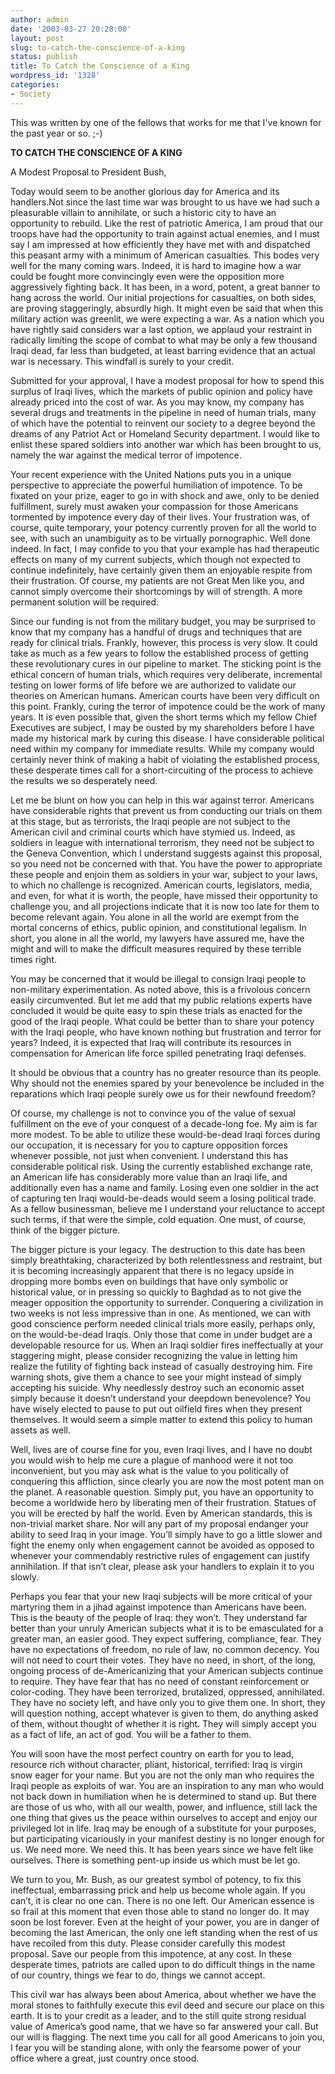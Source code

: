 ```yaml
---
author: admin
date: '2003-03-27 20:28:00'
layout: post
slug: to-catch-the-conscience-of-a-king
status: publish
title: To Catch the Conscience of a King
wordpress_id: '1328'
categories:
- Society
---
```

This was written by one of the fellows that works for me that I've known for the past year or so. ;-)

<strong>TO CATCH THE CONSCIENCE OF A KING</strong>

A Modest Proposal to President Bush,

Today would seem to be another glorious day for America and its handlers.Not since the last time war was brought to us have we had such a pleasurable villain to annihilate, or such a historic city to have an opportunity to rebuild.  Like the rest of patriotic America, I am proud that our troops have had the opportunity to train against actual enemies, and I must say I am impressed at how efficiently they have met with and dispatched this peasant army with a minimum of American casualties.  This bodes very well for the many coming wars.  Indeed, it is hard to imagine how a war could be fought more convincingly even were the opposition more aggressively fighting back.  It has been, in a word, potent, a great banner to hang across the world.  Our initial projections for casualties, on both sides, are proving staggeringly, absurdly high.  It might even be said that when this military action was greenlit, we were expecting a war.  As a nation which you have rightly said considers war a last option, we applaud your restraint in radically limiting the scope of combat to what may be only a few thousand Iraqi dead, far less than budgeted, at least barring evidence that an actual war is necessary.  This windfall is surely to your credit.

Submitted for your approval, I have a modest proposal for how to spend this surplus of Iraqi lives, which the markets of public opinion and policy have already priced into the cost of war.  As you may know, my company has several drugs and treatments in the pipeline in need of human trials, many of which have the potential to reinvent our society to a degree beyond the dreams of any Patriot Act or Homeland Security department.  I would like to enlist these spared soldiers into another war which has been brought to us, namely the war against the medical terror of impotence.

Your recent experience with the United Nations puts you in a unique perspective to appreciate the powerful humiliation of impotence.  To be fixated on your prize, eager to go in with shock and awe, only to be denied fulfillment, surely must awaken your compassion for those Americans tormented by impotence every day of their lives.  Your frustration was, of course, quite temporary, your potency currently proven for all the world to see, with such an unambiguity as to be virtually pornographic.  Well done indeed.  In fact, I may confide to you that your example has had therapeutic effects on many of my current subjects, which though not expected to continue indefinitely, have certainly given them an enjoyable respite from their frustration.  Of course, my patients are not Great Men like you, and cannot simply overcome their shortcomings by will of strength.  A more permanent solution will be required.

Since our funding is not from the military budget, you may be surprised to know that my company has a handful of drugs and techniques that are ready for clinical trials.  Frankly, however, this process is very slow.  It could take as much as a few years to follow the established process of getting these revolutionary cures in our pipeline to market.  The sticking point is the ethical concern of human trials, which requires very deliberate, incremental testing on lower forms of life before we are authorized to validate our theories on American humans.  American courts have been very difficult on this point.  Frankly, curing the terror of impotence could be the work of many years.  It is even possible that, given the short terms which my fellow Chief Executives are subject, I may be ousted by my shareholders before I have made my historical mark by curing this disease.  I have considerable political need within my company for immediate results. While my company would certainly never think of making a habit of violating the established process, these desperate times call for a short-circuiting of the process to achieve the results we so desperately need.

Let me be blunt on how you can help in this war against terror.  Americans have considerable rights that prevent us from conducting our trials on them at this stage, but as terrorists, the Iraqi people are not subject to the American civil and criminal courts which have stymied us.  Indeed, as soldiers in league with international terrorism, they need not be subject to the Geneva Convention, which I understand suggests against this proposal, so you need not be concerned with that.  You have the power to appropriate these people and enjoin them as soldiers in your war, subject to your laws, to which no challenge is recognized.  American courts, legislators, media, and even, for what it is worth, the people, have missed their opportunity to challenge you, and all projections indicate that it is now too late for them to become relevant again.  You alone in all the world are exempt from the mortal concerns of ethics, public opinion, and constitutional legalism.  In short, you alone in all the world, my lawyers have assured me, have the might and will to make the difficult measures required by these terrible times right.

You may be concerned that it would be illegal to consign Iraqi people to non-military experimentation.  As noted above, this is a frivolous concern easily circumvented.  But let me add that my public relations experts have concluded it would be quite easy to spin these trials as enacted for the good of the Iraqi people.  What could be better than to share your potency with the Iraqi people, who have known nothing but frustration and terror for years?  Indeed, it is expected that Iraq will contribute its resources in compensation for American life force spilled penetrating Iraqi defenses.

It should be obvious that a country has no greater resource than its people.  Why should not the enemies spared by your benevolence be included in the reparations which Iraqi people surely owe us for their newfound freedom?

Of course, my challenge is not to convince you of the value of sexual fulfillment on the eve of your conquest of a decade-long foe.  My aim is far more modest.  To be able to utilize these would-be-dead Iraqi forces during our occupation, it is necessary for you to capture opposition forces whenever possible, not just when convenient.  I understand this has considerable political risk.  Using the currently established exchange rate, an American life has considerably more value than an Iraqi life, and additionally even has a name and family.  Losing even one soldier in the act of capturing ten Iraqi would-be-deads would seem a losing political trade.  As a fellow businessman, believe me I understand your reluctance to accept such terms, if that were the simple, cold equation.  One must, of course, think of the bigger picture.

The bigger picture is your legacy.  The destruction to this date has been simply breathtaking, characterized by both relentlessness and restraint, but it is becoming increasingly apparent that there is no legacy upside in dropping more bombs even on buildings that have only symbolic or historical value, or in pressing so quickly to Baghdad as to not give the meager opposition the opportunity to surrender.  Conquering a civilization in two weeks is not less impressive than in one.  As mentioned, we can with good conscience perform needed clinical trials more easily, perhaps only, on the would-be-dead Iraqis.  Only those that come in under budget are a developable resource for us.   When an Iraqi soldier fires ineffectually at your staggering might, please consider recognizing the value in letting him realize the futility of fighting back instead of casually destroying him. Fire warning shots, give them a chance to see your might instead of simply accepting his suicide.  Why needlessly destroy such an economic asset simply because it doesn’t understand your deepdown benevolence?  You have wisely elected to pause to put out oilfield fires when they present themselves.  It would seem a simple matter to extend this policy to human assets as well.

Well, lives are of course fine for you, even Iraqi lives, and I have no doubt you would wish to help me cure a plague of manhood were it not too inconvenient, but you may ask what is the value to you politically of conquering this affliction, since clearly you are now the most potent man on the planet.  A reasonable question.  Simply put, you have an opportunity to become a worldwide hero by liberating men of their frustration.  Statues of you will be erected by half the world.  Even by American standards, this is non-trivial market share.  Nor will any part of my proposal endanger your ability to seed Iraq in your image.  You’ll simply have to go a little slower and fight the enemy only when engagement cannot be avoided as opposed to whenever your commendably restrictive rules of engagement can justify annihilation.  If that isn’t clear, please ask your handlers to explain it to you slowly.

Perhaps you fear that your new Iraqi subjects will be more critical of your martyring them in a jihad against impotence than Americans have been.  This is the beauty of the people of Iraq:  they won’t.  They understand far better than your unruly American subjects what it is to be emasculated for a greater man, an easier good.  They expect suffering, compliance, fear. They have no expectations of freedom, no rule of law, no common decency.  You will not need to court their votes.  They have no need, in short, of the long, ongoing process of de-Americanizing that your American subjects continue to require.  They have fear that has no need of constant reinforcement or color-coding.  They have been terrorized, brutalized, oppressed, annihilated.  They have no society left, and have only you to give them one.  In short, they will question nothing, accept whatever is given to them, do anything asked of them, without thought of whether it is right.  They will simply accept you as a fact of life, an act of god.  You will be a father to them.

You will soon have the most perfect country on earth for you to lead, resource rich without character, pliant, historical, terrified:  Iraq is virgin snow eager for your name.  But you are not the only man who requires the Iraqi people as exploits of war.  You are an inspiration to any man who would not back down in humiliation when he is determined to stand up.  But there are those of us who, with all our wealth, power, and influence, still lack the one thing that gives us the peace within ourselves to accept and enjoy our privileged lot in life.  Iraq may be enough of a substitute for your purposes, but participating vicariously in your manifest destiny is no longer enough for us.  We need more.  We need this.  It has been years since we have felt like ourselves.  There is something pent-up inside us which must be let go.

We turn to you, Mr. Bush, as our greatest symbol of potency, to fix this ineffectual, embarrassing prick and help us become whole again. If you can’t, it is clear no one can.  There is no one left.  Our American essence is so frail at this moment that even those able to stand no longer do.  It may soon be lost forever.  Even at the height of your power, you are in danger of becoming the last American, the only one left standing when the rest of us have recoiled from this duty.  Please consider carefully this modest proposal.  Save our people from this impotence, at any cost.  In these desperate times, patriots are called upon to do difficult things in the name of our country, things we fear to do, things we cannot accept.

This civil war has always been about America, about whether we have the moral stones to faithfully execute this evil deed and secure our place on this earth.  It is to your credit as a leader, and to the still quite strong residual value of America’s good name, that we have so far answered your call.  But our will is flagging.  The next time you call for all good Americans to join you, I fear you will be standing alone, with only the fearsome power of your office where a great, just country once stood.
